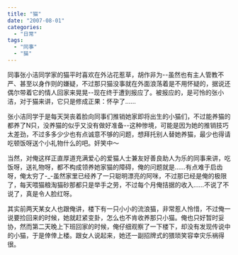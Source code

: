 ```yaml
---
title: "猫"
date: "2007-08-01"
categories: 
  - "日常"
tags: 
  - "同事"
  - "猫"
---
```


同事张小洁同学家的猫平时喜欢在外沾花惹草，胡作非为--虽然也有主人管教不严、甚至以身作则的嫌疑，不过那只猫没事就在外面浪荡着是不用怀疑的，据说还偶尔带着它的情人回家来晃晃--现在终于遭到报应了。被报应的，是可怜的张小洁，对于猫来讲，它只是修成正果：怀孕了……

张小洁同学于是每天哭丧着脸向同事们推销她家即将出生的小猫们，不过能养猫的都养了N只，没养猫的似乎又没有做好准备--这种惨境，可能是因为她的推销技巧太差劲，不过多多少少也有点诚意不够的问题，想拜托别人替她养猫，最少也得请吃顿饭呀送个小礼物什么的吧。奸笑中～

当然，对俺这样正直厚道充满爱心的爱猫人士兼友好善良助人为乐的同事来讲，吃饭呀，送礼物呀，都不构成领养她家猫的障碍，俺的问题就是……有点难于启齿呀，俺太穷了-\_-虽然家里已经养了一只聪明漂亮的阿咪，不过那已经是俺的极限了，每天喂猫粮淘猫砂那都只是举手之劳，不过每个月俺拮据的收入……不说了不说了，真是令人脸红呀。

其实前两天某女人也跟俺讲，楼下有一只小小的流浪猫，非常惹人怜惜，不过俺一说要捡回来的时候，她就赶紧变卦，怎么也不肯收养那只小猫。俺也只好暂时妥协，然而第二天晚上下班回家的时候，俺仔细观察了一下楼下，却没有发现传说中的小猫，于是倖倖上楼。跟女人说起来，她还一副招牌式的猥琐笑容幸灾乐祸得很。
